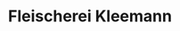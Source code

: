 ---
title: "Fleischerei Kleemann"
url: /markersdorf-an-der-pielach/fleischerei-kleemann/
shop: Metzgerei
---